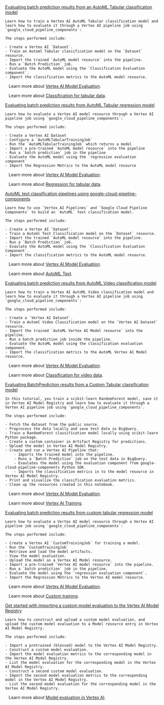 
[Evaluating batch prediction results from an AutoML Tabular classification model](https://github.com/GoogleCloudPlatform/vertex-ai-samples/blob/main/notebooks/official/model_evaluation/automl_tabular_classification_model_evaluation.ipynb)

```
Learn how to train a Vertex AI AutoML Tabular classification model and learn how to evaluate it through a Vertex AI pipeline job using `google_cloud_pipeline_components`:

The steps performed include:

- Create a Vertex AI `Dataset`.
- Train an Automl Tabular classification model on the `Dataset` resource.
- Import the trained `AutoML model resource` into the pipeline.
- Run a `Batch Prediction` job.
- Evaluate the AutoML model using the `Classification Evaluation component`.
- Import the classification metrics to the AutoML model resource.

```

&nbsp;&nbsp;&nbsp;Learn more about [Vertex AI Model Evaluation](https://cloud.google.com/vertex-ai/docs/evaluation/introduction).

&nbsp;&nbsp;&nbsp;Learn more about [Classification for tabular data](https://cloud.google.com/vertex-ai/docs/tabular-data/classification-regression/overview).


[Evaluating batch prediction results from AutoML Tabular regression model](https://github.com/GoogleCloudPlatform/vertex-ai-samples/blob/main/notebooks/official/model_evaluation/automl_tabular_regression_model_evaluation.ipynb)

```
Learn how to evaluate a Vertex AI model resource through a Vertex AI pipeline job using `google_cloud_pipeline_components`:

The steps performed include:

- Create a Vertex AI Dataset
- Configure a `AutoMLTabularTrainingJob`
- Run the `AutoMLTabularTrainingJob` which returns a model
- Import a pre-trained `AutoML model resource` into the pipeline
- Run a `batch prediction` job in the pipeline
- Evaluate the AutoML model using the `regression evaluation component`
- Import the Regression Metrics to the AutoML model resource

```

&nbsp;&nbsp;&nbsp;Learn more about [Vertex AI Model Evaluation](https://cloud.google.com/vertex-ai/docs/evaluation/introduction).

&nbsp;&nbsp;&nbsp;Learn more about [Regression for tabular data](https://cloud.google.com/vertex-ai/docs/tabular-data/classification-regression/overview).


[AutoML text classification pipelines using google-cloud-pipeline-components](https://github.com/GoogleCloudPlatform/vertex-ai-samples/blob/main/notebooks/official/model_evaluation/automl_text_classification_model_evaluation.ipynb)

```
Learn how to use `Vertex AI Pipelines` and `Google Cloud Pipeline Components` to build an `AutoML` text classification model.

The steps performed include:

- Create a Vertex AI `Dataset`.
- Train a Automl Text Classification model on the `Dataset` resource.
- Import the trained `AutoML model resource` into the pipeline.
- Run a `Batch Prediction` job.
- Evaulate the AutoML model using the `Classification Evaluation Component`.
- Import the classification metrics to the AutoML model resource.

```

&nbsp;&nbsp;&nbsp;Learn more about [Vertex AI Model Evaluation](https://cloud.google.com/vertex-ai/docs/evaluation/introduction).

&nbsp;&nbsp;&nbsp;Learn more about [AutoML Text](https://cloud.google.com/vertex-ai/docs/text-data/classification/prepare-data).


[Evaluating batch prediction results from AutoML Video classification model](https://github.com/GoogleCloudPlatform/vertex-ai-samples/blob/main/notebooks/official/model_evaluation/automl_video_classification_model_evaluation.ipynb)

```
Learn how to train a Vertex AI AutoML Video classification model and learn how to evaluate it through a Vertex AI pipeline job using `google_cloud_pipeline_components`:

The steps performed include:

- Create a `Vertex AI Dataset`.
- Train a Automl Video Classification model on the `Vertex AI Dataset` resource.
- Import the trained `AutoML Vertex AI Model resource` into the pipeline.
- Run a batch prediction job inside the pipeline.
- Evaluate the AutoML model using the classification evaluation component.
- Import the classification metrics to the AutoML Vertex AI Model resource.

```

&nbsp;&nbsp;&nbsp;Learn more about [Vertex AI Model Evaluation](https://cloud.google.com/vertex-ai/docs/evaluation/introduction).

&nbsp;&nbsp;&nbsp;Learn more about [Classification for video data](https://cloud.google.com/vertex-ai/docs/training-overview#classification_for_videos).


[Evaluating BatchPrediction results from a Custom Tabular classification model](https://github.com/GoogleCloudPlatform/vertex-ai-samples/blob/main/notebooks/official/model_evaluation/custom_tabular_classification_model_evaluation.ipynb)

```
In this tutorial, you train a scikit-learn RandomForest model, save it in Vertex AI Model Registry and learn how to evaluate it through a Vertex AI pipeline job using `google_cloud_pipeline_components`.

The steps performed include:

- Fetch the dataset from the public source.
- Preprocess the data locally and save test data in BigQuery.
- Train a RandomForest classification model locally using scikit-learn Python package.
- Create a custom container in Artifact Registry for predictions.
- Upload the model in Vertex AI Model Registry.
- Create and run a Vertex AI Pipeline that:
    - Imports the trained model into the pipeline.
    - Runs a `Batch Prediction` job on the test data in BigQuery.
    - Evaulates the model using the evaluation component from google-cloud-pipeline-components Python SDK.
    - Imports the classification metrics in to the model resource in Vertex AI Model Registry.
- Print and visualize the classification evaluation metrics.
- Clean up the resources created in this notebook.

```

&nbsp;&nbsp;&nbsp;Learn more about [Vertex AI Model Evaluation](https://cloud.google.com/vertex-ai/docs/evaluation/introduction).

&nbsp;&nbsp;&nbsp;Learn more about [Vertex AI Training](https://cloud.google.com/vertex-ai/docs/training/custom-training).


[Evaluating batch prediction results from custom tabular regression model](https://github.com/GoogleCloudPlatform/vertex-ai-samples/blob/main/notebooks/official/model_evaluation/custom_tabular_regression_model_evaluation.ipynb)

```
Learn how to evaluate a Vertex AI model resource through a Vertex AI pipeline job using `google_cloud_pipeline_components`:

The steps performed include:

- Create a Vertex AI `CustomTrainingJob` for training a model.
- Run the `CustomTrainingJob` 
- Retrieve and load the model artifacts.
- View the model evaluation.
- Upload the model as a Vertex AI Model resource.
- Import a pre-trained `Vertex AI model resource` into the pipeline.
- Run a `batch prediction` job in the pipeline.
- Evaluate the model using the `regression evaluation component`.
- Import the Regression Metrics to the Vertex AI model resource.

```

&nbsp;&nbsp;&nbsp;Learn more about [Vertex AI Model Evaluation](https://cloud.google.com/vertex-ai/docs/evaluation/introduction).

&nbsp;&nbsp;&nbsp;Learn more about [Custom training](https://cloud.google.com/vertex-ai/docs/training/custom-training).


[Get started with importing a custom model evaluation to the Vertex AI Model Registry](https://github.com/GoogleCloudPlatform/vertex-ai-samples/blob/main/notebooks/official/model_evaluation/get_started_with_custom_model_evaluation_import.ipynb)

```
Learn how to construct and upload a custom model evaluation, and upload the custom model evaluation to a Model resource entry in Vertex AI Model Registry.

The steps performed include:

- Import a pretrained (blessed) model to the Vertex AI Model Registry.
- Construct a custom model evaluation.
- Import the model evaluation metrics to the corresponding model in the Vertex AI Model Registry.
- List the model evaluation for the corresponding model in the Vertex AI Model Registry.
- Construct a second custom model evaluation.
- Import the second model evaluation metrics to the corresponding model in the Vertex AI Model Registry.
- List the second model evaluation for the corresponding model in the Vertex AI Model Registry.

```

&nbsp;&nbsp;&nbsp;Learn more about [Model evaluation in Vertex AI](https://cloud.google.com/vertex-ai/docs/evaluation/introduction).

